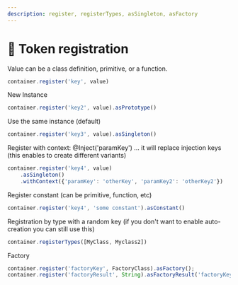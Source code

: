 ```yaml
---
description: register, registerTypes, asSingleton, asFactory
---
```


# 🍪 Token registration

Value can be a class definition, primitive, or a function.

```typescript
container.register('key', value)
```

New Instance

```typescript
container.register('key2', value).asPrototype()
```

Use the same instance (default)

```typescript
container.register('key3', value).asSingleton()
```

Register with context: @Inject('paramKey') ... it will replace injection keys (this enables to create different variants)

```typescript
container.register('key4', value)
    .asSingleton()
    .withContext({'paramKey': 'otherKey', 'paramKey2': 'otherKey2'})
```

Register constant (can be primitive, function, etc)

```typescript
container.register('key4', 'some constant').asConstant()
```

Registration by type with a random key (if you don't want to enable auto-creation you can still use this)

```typescript
container.registerTypes([MyClass, Myclass2])
```

Factory

```typescript
container.register('factoryKey', FactoryClass).asFactory();
container.register('factoryResult', String).asFactoryResult('factoryKey');
```

